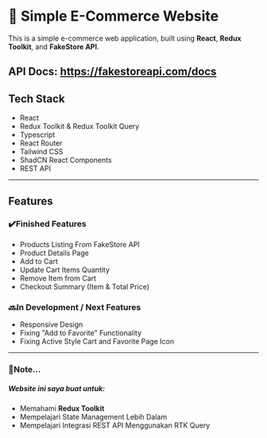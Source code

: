 # 🛒 Simple E-Commerce Website

This is a simple e-commerce web application, built using **React**, **Redux Toolkit**, and **FakeStore API**.

###
API Docs: https://fakestoreapi.com/docs
---

## Tech Stack

- React
- Redux Toolkit & Redux Toolkit Query
- Typescript
- React Router
- Tailwind CSS
- ShadCN React Components
- REST API

---

##  Features

### ✔️Finished Features
- Products Listing From FakeStore API
- Product Details Page
- Add to Cart
- Update Cart Items Quantity
- Remove Item from Cart
- Checkout Summary (Item & Total Price)

### 🔜In Development / Next Features
- Responsive Design
- Fixing "Add to Favorite" Functionality
- Fixing Active Style Cart and Favorite Page Icon

---

### 📝Note...

##### Website ini saya buat untuk: 
- Memahami **Redux Toolkit**
- Mempelajari State Management Lebih Dalam
- Mempelajari Integrasi REST API Menggunakan RTK Query